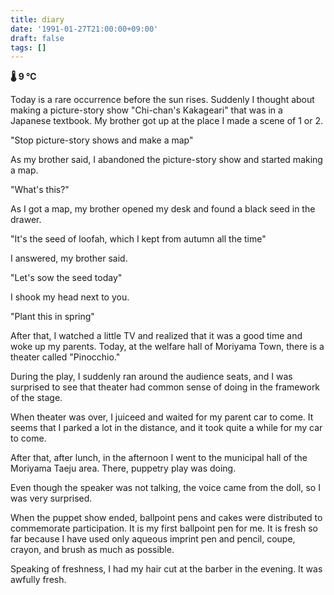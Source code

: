 ```yaml
---
title: diary
date: '1991-01-27T21:00:00+09:00'
draft: false
tags: []
---
```


**🌡 9 ℃**

Today is a rare occurrence before the sun rises. Suddenly I thought about making a picture-story show "Chi-chan's Kakageari" that was in a Japanese textbook. My brother got up at the place I made a scene of 1 or 2.

"Stop picture-story shows and make a map"

As my brother said, I abandoned the picture-story show and started making a map.

"What's this?"

As I got a map, my brother opened my desk and found a black seed in the drawer.

"It's the seed of loofah, which I kept from autumn all the time"

I answered, my brother said.

"Let's sow the seed today"

I shook my head next to you.

"Plant this in spring"

After that, I watched a little TV and realized that it was a good time and woke up my parents. Today, at the welfare hall of Moriyama Town, there is a theater called "Pinocchio."

During the play, I suddenly ran around the audience seats, and I was surprised to see that theater had common sense of doing in the framework of the stage.

When theater was over, I juiceed and waited for my parent car to come. It seems that I parked a lot in the distance, and it took quite a while for my car to come.

After that, after lunch, in the afternoon I went to the municipal hall of the Moriyama Taeju area. There, puppetry play was doing.

Even though the speaker was not talking, the voice came from the doll, so I was very surprised.

When the puppet show ended, ballpoint pens and cakes were distributed to commemorate participation. It is my first ballpoint pen for me. It is fresh so far because I have used only aqueous imprint pen and pencil, coupe, crayon, and brush as much as possible.

Speaking of freshness, I had my hair cut at the barber in the evening. It was awfully fresh.